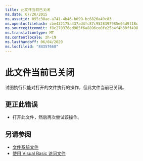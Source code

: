 ```yaml
---
title: 此文件当前已关闭
ms.date: 07/20/2015
ms.assetid: 095c38ae-a741-4b46-b099-bc6826a49c83
ms.openlocfilehash: cbe432175a437ad4fc87c9528397985e04d9f18c
ms.sourcegitcommit: f8c270376ed905f6a8896ce0fe25b4f4b38ff498
ms.translationtype: MT
ms.contentlocale: zh-CN
ms.lasthandoff: 06/04/2020
ms.locfileid: "84357668"
---
```

# <a name="the-file-is-currently-closed"></a>此文件当前已关闭
试图执行只能对打开的文件执行的操作，但此文件当前已关闭。  
  
## <a name="to-correct-this-error"></a>更正此错误  
  
- 打开此文件，然后再次尝试该操作。  
  
## <a name="see-also"></a>另请参阅

- [文件系统文件](xref:Microsoft.VisualBasic.FileIO.FileSystem)
- [使用 Visual Basic 访问文件](../developing-apps/programming/drives-directories-files/file-access.md)
